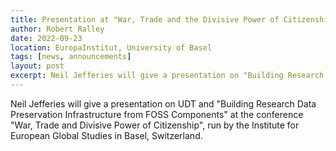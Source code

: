 ```yaml
---
title: Presentation at "War, Trade and the Divisive Power of Citizenship"
author: Robert Ralley
date: 2022-09-23
location: EuropaInstitut, University of Basel
tags: [news, announcements]
layout: post
excerpt: Neil Jefferies will give a presentation on "Building Research Data Preservation Infrastructure from FOSS Components" which includes UDT as an example project
---
```

Neil Jefferies will give a presentation on UDT and "Building Research Data Preservation Infrastructure from FOSS Components" at the conference "War, Trade and Divisive Power 
of Citizenship", run by the Institute for European Global Studies in Basel, Switzerland.
